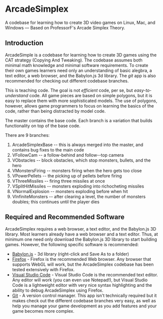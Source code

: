 # ArcadeSimplex
A codebase for learning how to create 3D video games on Linux, Mac, and Windows — Based on ProfessorF's Arcade Simplex Theory.

## Introduction
ArcadeSimple is a codebase for learning how to create 3D games using the CAT strategy (Copying And Tweaking). The codebase assumes both minimal math knowledge and minimal software requirements. To create their own games learners need only an understanding of basic alegbra, a text editor, a web browser, and the Babylon.js 3d library. The _git_ app is also recommended for checking out different codebase branches. 

This is teaching code. The goal is not _efficient_ code, per se, but _easy-to-understand_ code. All game pieces are based on simple polygons, but it is easy to replace them with more sophisticated models. The use of polygons, however, allows game programmers to focus on learning the basics of the code, rather than being distracted by model code. 

The master contains the base code.  Each branch is a variation that builds functionality on top of the base code. 

There are 9 branches:

1. ArcadeSimplexBase -- this is always merged into the master, and contains bug fixes to the main code
2. VFollowCam -- a follow-behind and follow--top camera
3. VObstacles -- block obstacles, which stop monsters, bullets, and the hero
4. VMonstersFiring -- monsters firing when the hero gets too close
5. VPowerPellets -- the picking up of pellets before firing
6. VThreeMissiles -- firing three missiles at once
7. VSplitHitMissiles -- monsters exploding into richocheting missiles
8. VNormalExplosion -- monsters exploding before when hit
9. VInfiniteMonsters -- after clearing a level, the number of monsters doubles; this continues until the player dies 

## Required and Recommended Software 
ArcadeSimplex requires a web browser, a text editor, and the Babylon.js 3D library. Most learners already have a web browser and a text editor. Thus, at minimum one need only download the Babylon.js 3D library to start building games. However, the following specific software is recommended:

* [Babylon.js](https://cdn.babylonjs.com/babylon.max.js) - 3d library (right-click and Save As to a folder)
* [Firefox](https://www.mozilla.org/en-US/firefox/new/) - Firefox is the recommended Web browser. Any browser that supports WebGL will work, but the ArcadeSimplex codebase has been tested extensively with Firefox.
* [Visual Studio Code](https://code.visualstudio.com/download) - Visual Studio Code is the recommended text editor. Any editor will work (you can even use Notepad!), but Visual Studio Code is a lightweight editor with very nice syntax highlighting and the ability to debug ArcadeSimplex using Firefox.
* [Git](https://git-scm.com/downloads) - A version control manager. This app isn't technically required but it makes check out the different codebase branches very easy, as well as help you manage your game development as you add features and your game becomes more complex.
